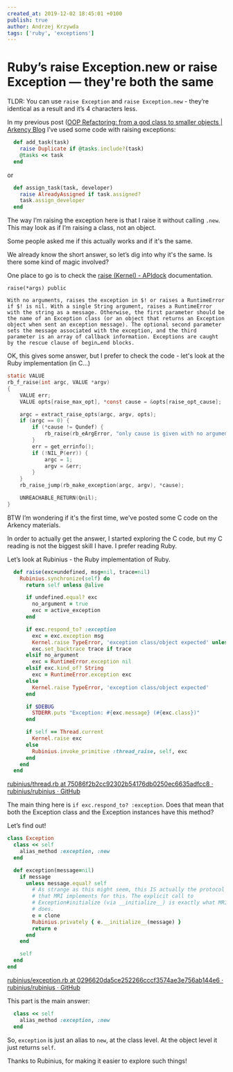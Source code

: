 ```yaml
---
created_at: 2019-12-02 18:45:01 +0100
publish: true
author: Andrzej Krzywda
tags: ['ruby', 'exceptions']
---
```


# Rubyʼs raise Exception.new or raise Exception — they're both the same

TLDR: You can use `raise Exception` and `raise Exception.new` - they’re identical as a result and it’s 4 characters less.


<!-- more -->

In my previous post ([OOP Refactoring: from a god class to smaller objects | Arkency Blog](https://blog.arkency.com/oop-refactoring-from-a-god-class-to-smaller-objects/) I’ve used some code with raising exceptions:

```ruby
  def add_task(task)
    raise Duplicate if @tasks.include?(task)
    @tasks << task
  end
```

or

```ruby
  def assign_task(task, developer)
    raise AlreadyAssigned if task.assigned?
    task.assign_developer
  end
```

The way I’m raising the exception here is that I raise it without calling `.new`. This may look as if I’m raising a class, not an object.

Some people asked me if this actually works and if it's the same.

We already know the short answer, so let’s dig into why it's the same. Is there some kind of magic involved?

One place to go is to check the [raise (Kernel) - APIdock](https://apidock.com/ruby/v2_6_3/Kernel/raise) documentation. 

```
raise(*args) public

With no arguments, raises the exception in $! or raises a RuntimeError if $! is nil. With a single String argument, raises a RuntimeError with the string as a message. Otherwise, the first parameter should be the name of an Exception class (or an object that returns an Exception object when sent an exception message). The optional second parameter sets the message associated with the exception, and the third parameter is an array of callback information. Exceptions are caught by the rescue clause of begin…end blocks.
```

OK, this gives some answer, but I prefer to check the code - let's look at the Ruby implementation (in C…)

```C
static VALUE
rb_f_raise(int argc, VALUE *argv)
{
    VALUE err;
    VALUE opts[raise_max_opt], *const cause = &opts[raise_opt_cause];

    argc = extract_raise_opts(argc, argv, opts);
    if (argc == 0) {
        if (*cause != Qundef) {
            rb_raise(rb_eArgError, "only cause is given with no arguments");
        }
        err = get_errinfo();
        if (!NIL_P(err)) {
            argc = 1;
            argv = &err;
        }
    }
    rb_raise_jump(rb_make_exception(argc, argv), *cause);

    UNREACHABLE_RETURN(Qnil);
}
```

BTW I’m wondering if it's the first time, we've posted some C code on the Arkency materials.

In order to actually get the answer, I started exploring the C code, but my C reading is not the biggest skill I have. I prefer reading Ruby.

Let’s look at Rubinius - the Ruby implementation of Ruby.

```ruby
  def raise(exc=undefined, msg=nil, trace=nil)
    Rubinius.synchronize(self) do
      return self unless @alive

      if undefined.equal? exc
        no_argument = true
        exc = active_exception
      end

      if exc.respond_to? :exception
        exc = exc.exception msg
        Kernel.raise TypeError, 'exception class/object expected' unless Exception === exc
        exc.set_backtrace trace if trace
      elsif no_argument
        exc = RuntimeError.exception nil
      elsif exc.kind_of? String
        exc = RuntimeError.exception exc
      else
        Kernel.raise TypeError, 'exception class/object expected'
      end

      if $DEBUG
        STDERR.puts "Exception: #{exc.message} (#{exc.class})"
      end

      if self == Thread.current
        Kernel.raise exc
      else
        Rubinius.invoke_primitive :thread_raise, self, exc
      end
    end
  end
```

[rubinius/thread.rb at 75086f2b2cc92302b54176db0250ec6635adfcc8 · rubinius/rubinius · GitHub](https://github.com/rubinius/rubinius/blob/75086f2b2cc92302b54176db0250ec6635adfcc8/core/thread.rb#L224)

The main thing here is `if exc.respond_to? :exception`. Does that mean that both the Exception class and the Exception instances have this method?

Let’s find out!

```ruby
class Exception
  class << self
    alias_method :exception, :new
  end

  def exception(message=nil)
    if message
      unless message.equal? self
        # As strange as this might seem, this IS actually the protocol
        # that MRI implements for this. The explicit call to
        # Exception#initialize (via __initialize__) is exactly what MRI
        # does.
        e = clone
        Rubinius.privately { e.__initialize__(message) }
        return e
      end
    end

    self
  end
end
```

[rubinius/exception.rb at 0296620da5ce252266cccf3574ae3e756ab144e6 · rubinius/rubinius · GitHub](https://github.com/rubinius/rubinius/blob/0296620da5ce252266cccf3574ae3e756ab144e6/core/exception.rb#L148)

This part is the main answer:
```ruby
  class << self
    alias_method :exception, :new
  end
```

So, `exception` is just an alias to `new`, at the class level. At the object level it just returns `self`.

Thanks to Rubinius, for making it easier to explore such things!

